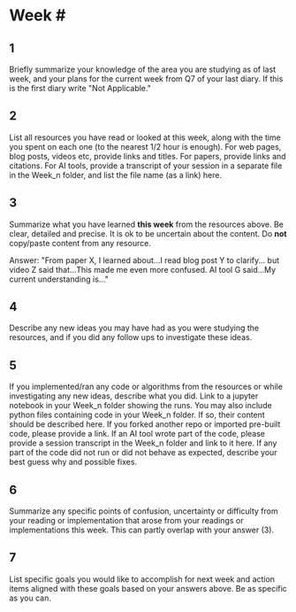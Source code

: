 # Week \#

## 1

Briefly summarize your knowledge of the area you are studying as of last week, and your plans for the current week from Q7 of your last diary. If this is the first diary write "Not Applicable."

## 2

List all resources you have read or looked at this week, along with the time you spent on each one (to the nearest 1/2 hour is enough). For web pages, blog posts, videos etc, provide links and titles. For papers, provide links and citations. For AI tools, provide a transcript of your session in a separate file in the Week_n folder, and list the file name (as a link) here.

## 3

Summarize what you have learned **this week** from the resources above. Be clear, detailed and precise. It is ok to be uncertain about the content. Do **not** copy/paste content from any resource.

Answer: "From paper X, I learned about...I read blog post Y to clarify... but video Z said that...This made me even more confused. AI tool G said...My current understanding is..."

## 4

Describe any new ideas you may have had as you were studying the resources, and if you did any follow ups to investigate these ideas.

## 5

If you implemented/ran any code or algorithms from the resources or while investigating any new ideas, describe what you did. Link to a jupyter notebook in your Week_n folder showing the runs. You may also include python files containing code in your Week_n folder. If so, their content should be described here. If you forked another repo or imported pre-built code, please provide a link. If an AI tool wrote part of the code, please provide a session transcript in the Week_n folder and link to it here. If any part of the code did not run or did not behave as expected, describe your best guess why and possible fixes.

## 6

Summarize any specific points of confusion, uncertainty or difficulty from your reading or implementation that arose from your readings or implementations this week. This can partly overlap with your answer (3).

## 7

List specific goals you would like to accomplish for next week and action items aligned with these goals based on your answers above. Be as specific as you can.
